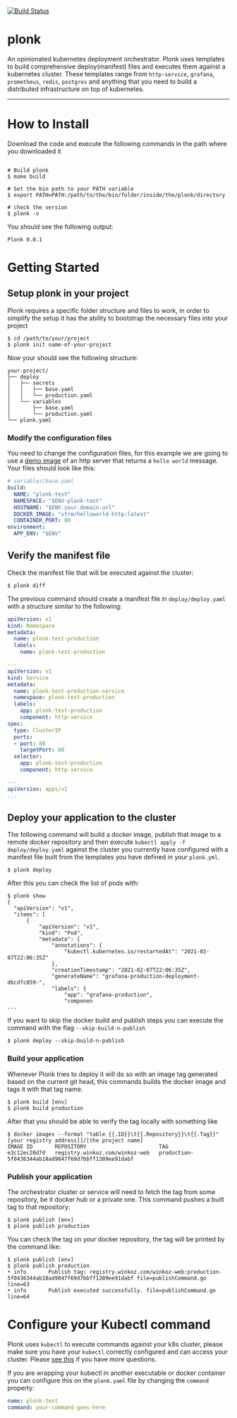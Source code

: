 [![Build Status](https://drone.winkoz.com/api/badges/winkoz/plonk/status.svg?ref=refs/heads/base)](https://drone.winkoz.com/winkoz/plonk)

# plonk

An opinionated kubernetes deployment orchestrator. Plonk uses templates to build comprehensive deploy(manifest) files and executes them against a kubernetes cluster. These templates range from `http-service`, `grafana`, `prometheus`, `redis`, `postgres` and anything that you need to build a distributed infrastructure on top of kubernetes.

---

# How to Install

Download the code and execute the following commands in the path where you downloaded it

```console

# Build plonk
$ make build

# Set the bin path to your PATH variable
$ export PATH=PATH:/path/to/the/bin/folder/inside/the/plonk/directory

# check the version
$ plonk -v 
```

You should see the following output: 

```console
Plonk 0.0.1
```

# Getting Started

## Setup plonk in your project

Plonk requires a specific folder structure and files to work, in order to simplify the setup it has the ability to bootstrap the necessary files into your project

```console
$ cd /path/to/your/project
$ plonk init name-of-your-project
```

Now your should see the following structure:
```
your-project/
├── deploy
│   ├── secrets
│   │   ├── base.yaml
│   │   └── production.yaml
│   └── variables
│       ├── base.yaml
│       └── production.yaml
└── plonk.yaml
```

### Modify the configuration files

You need to change the configuration files, for this example we are going to use a [demo image](https://hub.docker.com/r/strm/helloworld-http/) of an http server that returns a `hello world` message. Your files should look like this:

```yaml
# variables/base.yaml
build:
  NAME: "plonk-test"
  NAMESPACE: "$ENV-plonk-test"
  HOSTNAME: "$ENV.your.domain.url"
  DOCKER_IMAGE: "strm/helloworld-http:latest"
  CONTAINER_PORT: 80
environment:
  APP_ENV: "$ENV"
```

##  Verify the manifest file

Check the manifest file that will be executed against the cluster:

```console
$ plonk diff
```

The previous command should create a manifest file in `deploy/deploy.yaml` with a structure similar to the following: 

```yaml
apiVersion: v1
kind: Namespace
metadata:
  name: plonk-test-production
  labels:
    name: plonk-test-production

---
apiVersion: v1
kind: Service
metadata:
  name: plonk-test-production-service
  namespace: plonk-test-production
  labels:
    app: plonk-test-production
    component: http-service
spec:
  type: ClusterIP
  ports:
  - port: 80
    targetPort: 80
  selector:
    app: plonk-test-production
    component: http-service

---
apiVersion: apps/v1
...
```


## Deploy your application to the cluster

The following command will build a docker image, publish that image to a remote docker repository and then execute `kubectl apply -f deploy/deploy.yaml` against the cluster you currently have configured with a manifest file built from the templates you have defined in your `plonk.yml`.

```console
$ plonk deploy
```

After this you can check the list of pods with:

```console
$ plonk show
{
  "apiVersion": "v1",
  "items": [
      {
          "apiVersion": "v1",
          "kind": "Pod",
          "metadata": {
              "annotations": {
                  "kubectl.kubernetes.io/restartedAt": "2021-02-07T22:06:35Z"
              },
              "creationTimestamp": "2021-02-07T22:06:35Z",
              "generateName": "grafana-production-deployment-dbcdfc859-",
              "labels": {
                  "app": "grafana-production",
                  "componen
...
```

If you want to skip the docker build and publish steps you can execute the command with the flag `--skip-build-n-publish`

```console
$ plonk deploy --skip-build-n-publish
```

### Build your application

Whenever Plonk tries to deploy it will do so with an image tag generated based on the current git head, this commands builds the docker image and tags it with that tag name.

```console
$ plonk build [env]
$ plonk build production
```

After that you should be able to verify the tag locally with something like
```console
$ docker images --format "table {{.ID}}\t{{.Repository}}\t{{.Tag}}" [your registry address]]/[the project name]
IMAGE ID       REPOSITORY                       TAG
e3c12ec20d7d   registry.winkoz.com/winkoz-web   production-5f0436344ab18ad9047f69d7bbff1389ee91dabf
```

### Publish your application

The orchestrator cluster or service will need to fetch the tag from some repository, be it docker hub or a private one. This command pushes a built tag to that repository:

```console
$ plonk publish [env]
$ plonk publish production
```

You can check the tag on your docker repository, the tag will be printed by the command like:
```console
$ plonk publish [env]
$ plonk publish production
• info		 Publish tag: registry.winkoz.com/winkoz-web:production-5f0436344ab18ad9047f69d7bbff1389ee91dabf file=publishCommand.go line=63
• info		 Publish executed successfully. file=publishCommand.go line=64
```

# Configure your Kubectl command

Plonk uses `kubectl` to execute commands against your k8s cluster, please make sure you have your `kubectl` correctly configured and can access your cluster. Please [see this](https://kubernetes.io/docs/tasks/tools/install-kubectl/) if you have more questions. 


If you are wrapping your kubectl in another executable or docker container you can configure this on the `plonk.yaml` file by changing the `command` property: 

```yaml
name: plonk-test
command: your-command-goes-here
```
